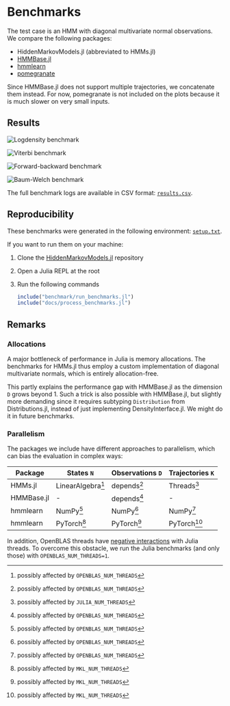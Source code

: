 # Benchmarks

The test case is an HMM with diagonal multivariate normal observations.
We compare the following packages:

- HiddenMarkovModels.jl (abbreviated to HMMs.jl)
- [HMMBase.jl](https://github.com/maxmouchet/HMMBase.jl)
- [hmmlearn](https://github.com/hmmlearn/hmmlearn)
- [pomegranate](https://github.com/jmschrei/pomegranate)

Since HMMBase.jl does not support multiple trajectories, we concatenate them instead.
For now, pomegranate is not included on the plots because it is much slower on very small inputs.

## Results

![Logdensity benchmark](./assets/benchmark_logdensity.svg)

![Viterbi benchmark](./assets/benchmark_viterbi.svg)

![Forward-backward benchmark](./assets/benchmark_forward_backward.svg)

![Baum-Welch benchmark](./assets/benchmark_baum_welch.svg)

The full benchmark logs are available in CSV format: [`results.csv`](./assets/results.csv).

## Reproducibility

These benchmarks were generated in the following environment: [`setup.txt`](./assets/setup.txt).

If you want to run them on your machine:

1. Clone the [HiddenMarkovModels.jl](https://github.com/gdalle/HiddenMarkovModels.jl) repository
2. Open a Julia REPL at the root
3. Run the following commands

   ```julia
   include("benchmark/run_benchmarks.jl")
   include("docs/process_benchmarks.jl")
   ```

## Remarks

### Allocations

A major bottleneck of performance in Julia is memory allocations.
The benchmarks for HMMs.jl thus employ a custom implementation of diagonal multivariate normals, which is entirely allocation-free.

This partly explains the performance gap with HMMBase.jl as the dimension `D` grows beyond 1.
Such a trick is also possible with HMMBase.jl, but slightly more demanding since it requires subtyping `Distribution` from Distributions.jl, instead of just implementing DensityInterface.jl.
We might do it in future benchmarks.

### Parallelism

The packages we include have different approaches to parallelism, which can bias the evaluation in complex ways:

| Package    | States `N`        | Observations `D` | Trajectories `K` |
| ---------- | ----------------- | ---------------- | ---------------- |
| HMMs.jl    | LinearAlgebra[^2] | depends[^2]      | Threads[^1]      |
| HMMBase.jl | -                 | depends[^2]      | -                |
| hmmlearn   | NumPy[^2]         | NumPy[^2]        | NumPy[^2]        |
| hmmlearn   | PyTorch[^3]       | PyTorch[^3]      | PyTorch[^3]      |

[^1]: possibly affected by `JULIA_NUM_THREADS`
[^2]: possibly affected by `OPENBLAS_NUM_THREADS`
[^3]: possibly affected by `MKL_NUM_THREADS`

In addition, OpenBLAS threads have [negative interactions](https://github.com/JuliaLang/julia/issues/44201#issuecomment-1585656581) with Julia threads.
To overcome this obstacle, we run the Julia benchmarks (and only those) with `OPENBLAS_NUM_THREADS=1`.

